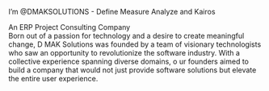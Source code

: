 I’m @DMAKSOLUTIONS - Define Measure Analyze and Kairos 

An ERP Project Consulting Company  
Born out of a passion for technology and a desire to create meaningful change, 
D MAK Solutions was founded by a team of visionary technologists who saw an opportunity to revolutionize the software industry. 
With a collective experience spanning diverse domains, o
ur founders aimed to build a company that would not just provide software solutions but elevate the entire user experience.
<!---
DMAKSOLUTIONS/DMAKSOLUTIONS is a ✨ special ✨ repository because its `README.md` (this file) appears on your GitHub profile.
You can click the Preview link to take a look at your changes.
--->
